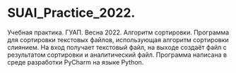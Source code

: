 # SUAI_Practice_2022.
Учебная практика. ГУАП. Весна 2022. Алгоритм сортировки.
Программа для сортировки текстовых файлов, использующая алгоритм сортировки слиянием. На вход получает текстовый файл, на выходе создаёт файл с результатом сортировки и аналитический файл. Программа написана в среде разработки PyCharm на языке Python. 
